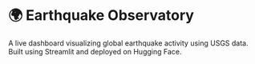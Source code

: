 # 🌍 Earthquake Observatory
A live dashboard visualizing global earthquake activity using USGS data.
Built using Streamlit and deployed on Hugging Face.
